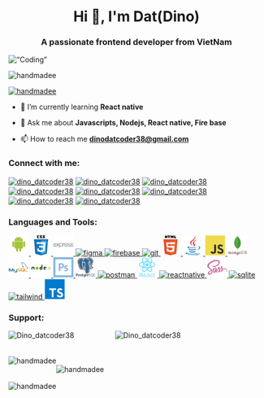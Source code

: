 <h1 align="center">Hi 👋, I'm Dat(Dino)</h1>
<h3 align="center">A passionate frontend developer from VietNam</h3>

<img  algin=“right” alt=“Coding” width=“200”  src="https://prompti.ai/wp-content/uploads/2023/07/pcboi2.png"  />

<p align="left"> <img src="https://komarev.com/ghpvc/?username=handmadee&label=Profile%20views&color=0e75b6&style=flat" alt="handmadee" /> </p>

<p align="left"> <a href="https://github.com/ryo-ma/github-profile-trophy"><img src="https://github-profile-trophy.vercel.app/?username=handmadee" alt="handmadee" /></a> </p>

- 🌱 I’m currently learning **React native**

- 💬 Ask me about **Javascripts, Nodejs, React native, Fire base**

- 📫 How to reach me **dinodatcoder38@gmail.com**

<h3 align="left">Connect with me:</h3>
<p align="left">
<a href="https://codepen.io/dino_datcoder38" target="blank"><img align="center" src="https://raw.githubusercontent.com/rahuldkjain/github-profile-readme-generator/master/src/images/icons/Social/codepen.svg" alt="dino_datcoder38" height="30" width="40" /></a>
<a href="https://dev.to/dino_datcoder38" target="blank"><img align="center" src="https://raw.githubusercontent.com/rahuldkjain/github-profile-readme-generator/master/src/images/icons/Social/devto.svg" alt="dino_datcoder38" height="30" width="40" /></a>
<a href="https://twitter.com/dino_datcoder38" target="blank"><img align="center" src="https://raw.githubusercontent.com/rahuldkjain/github-profile-readme-generator/master/src/images/icons/Social/twitter.svg" alt="dino_datcoder38" height="30" width="40" /></a>
<a href="https://fb.com/dino_datcoder38" target="blank"><img align="center" src="https://raw.githubusercontent.com/rahuldkjain/github-profile-readme-generator/master/src/images/icons/Social/facebook.svg" alt="dino_datcoder38" height="30" width="40" /></a>
<a href="https://instagram.com/dino_datcoder38" target="blank"><img align="center" src="https://raw.githubusercontent.com/rahuldkjain/github-profile-readme-generator/master/src/images/icons/Social/instagram.svg" alt="dino_datcoder38" height="30" width="40" /></a>
<a href="https://www.youtube.com/c/dino_datcoder38" target="blank"><img align="center" src="https://raw.githubusercontent.com/rahuldkjain/github-profile-readme-generator/master/src/images/icons/Social/youtube.svg" alt="dino_datcoder38" height="30" width="40" /></a>
<a href="https://www.codechef.com/users/dino_datcoder38" target="blank"><img align="center" src="https://cdn.jsdelivr.net/npm/simple-icons@3.1.0/icons/codechef.svg" alt="dino_datcoder38" height="30" width="40" /></a>
<a href="https://www.hackerrank.com/dino_datcoder38" target="blank"><img align="center" src="https://raw.githubusercontent.com/rahuldkjain/github-profile-readme-generator/master/src/images/icons/Social/hackerrank.svg" alt="dino_datcoder38" height="30" width="40" /></a>
</p>

<h3 align="left">Languages and Tools:</h3>
<p align="left"> <a href="https://developer.android.com" target="_blank" rel="noreferrer"> <img src="https://raw.githubusercontent.com/devicons/devicon/master/icons/android/android-original-wordmark.svg" alt="android" width="40" height="40"/> </a> <a href="https://www.w3schools.com/css/" target="_blank" rel="noreferrer"> <img src="https://raw.githubusercontent.com/devicons/devicon/master/icons/css3/css3-original-wordmark.svg" alt="css3" width="40" height="40"/> </a> <a href="https://expressjs.com" target="_blank" rel="noreferrer"> <img src="https://raw.githubusercontent.com/devicons/devicon/master/icons/express/express-original-wordmark.svg" alt="express" width="40" height="40"/> </a> <a href="https://www.figma.com/" target="_blank" rel="noreferrer"> <img src="https://www.vectorlogo.zone/logos/figma/figma-icon.svg" alt="figma" width="40" height="40"/> </a> <a href="https://firebase.google.com/" target="_blank" rel="noreferrer"> <img src="https://www.vectorlogo.zone/logos/firebase/firebase-icon.svg" alt="firebase" width="40" height="40"/> </a> <a href="https://git-scm.com/" target="_blank" rel="noreferrer"> <img src="https://www.vectorlogo.zone/logos/git-scm/git-scm-icon.svg" alt="git" width="40" height="40"/> </a> <a href="https://www.w3.org/html/" target="_blank" rel="noreferrer"> <img src="https://raw.githubusercontent.com/devicons/devicon/master/icons/html5/html5-original-wordmark.svg" alt="html5" width="40" height="40"/> </a> <a href="https://www.java.com" target="_blank" rel="noreferrer"> <img src="https://raw.githubusercontent.com/devicons/devicon/master/icons/java/java-original.svg" alt="java" width="40" height="40"/> </a> <a href="https://developer.mozilla.org/en-US/docs/Web/JavaScript" target="_blank" rel="noreferrer"> <img src="https://raw.githubusercontent.com/devicons/devicon/master/icons/javascript/javascript-original.svg" alt="javascript" width="40" height="40"/> </a> <a href="https://www.mongodb.com/" target="_blank" rel="noreferrer"> <img src="https://raw.githubusercontent.com/devicons/devicon/master/icons/mongodb/mongodb-original-wordmark.svg" alt="mongodb" width="40" height="40"/> </a> <a href="https://www.mysql.com/" target="_blank" rel="noreferrer"> <img src="https://raw.githubusercontent.com/devicons/devicon/master/icons/mysql/mysql-original-wordmark.svg" alt="mysql" width="40" height="40"/> </a> <a href="https://nodejs.org" target="_blank" rel="noreferrer"> <img src="https://raw.githubusercontent.com/devicons/devicon/master/icons/nodejs/nodejs-original-wordmark.svg" alt="nodejs" width="40" height="40"/> </a> <a href="https://www.photoshop.com/en" target="_blank" rel="noreferrer"> <img src="https://raw.githubusercontent.com/devicons/devicon/master/icons/photoshop/photoshop-line.svg" alt="photoshop" width="40" height="40"/> </a> <a href="https://www.postgresql.org" target="_blank" rel="noreferrer"> <img src="https://raw.githubusercontent.com/devicons/devicon/master/icons/postgresql/postgresql-original-wordmark.svg" alt="postgresql" width="40" height="40"/> </a> <a href="https://postman.com" target="_blank" rel="noreferrer"> <img src="https://www.vectorlogo.zone/logos/getpostman/getpostman-icon.svg" alt="postman" width="40" height="40"/> </a> <a href="https://reactjs.org/" target="_blank" rel="noreferrer"> <img src="https://raw.githubusercontent.com/devicons/devicon/master/icons/react/react-original-wordmark.svg" alt="react" width="40" height="40"/> </a> <a href="https://reactnative.dev/" target="_blank" rel="noreferrer"> <img src="https://reactnative.dev/img/header_logo.svg" alt="reactnative" width="40" height="40"/> </a> <a href="https://sass-lang.com" target="_blank" rel="noreferrer"> <img src="https://raw.githubusercontent.com/devicons/devicon/master/icons/sass/sass-original.svg" alt="sass" width="40" height="40"/> </a> <a href="https://www.sqlite.org/" target="_blank" rel="noreferrer"> <img src="https://www.vectorlogo.zone/logos/sqlite/sqlite-icon.svg" alt="sqlite" width="40" height="40"/> </a> <a href="https://tailwindcss.com/" target="_blank" rel="noreferrer"> <img src="https://www.vectorlogo.zone/logos/tailwindcss/tailwindcss-icon.svg" alt="tailwind" width="40" height="40"/> </a> <a href="https://www.typescriptlang.org/" target="_blank" rel="noreferrer"> <img src="https://raw.githubusercontent.com/devicons/devicon/master/icons/typescript/typescript-original.svg" alt="typescript" width="40" height="40"/> </a> </p>

<h3 align="left">Support:</h3>
<p><a href="https://www.buymeacoffee.com/Dino_datcoder38"> <img align="left" src="https://cdn.buymeacoffee.com/buttons/v2/default-yellow.png" height="50" width="210" alt="Dino_datcoder38" /></a><a href="https://ko-fi.com/Dino_datcoder38"> <img align="left" src="https://cdn.ko-fi.com/cdn/kofi3.png?v=3" height="50" width="210" alt="Dino_datcoder38" /></a></p><br><br>

<p><img align="left" src="https://github-readme-stats.vercel.app/api/top-langs?username=handmadee&show_icons=true&locale=en&layout=compact" alt="handmadee" /></p>

<p>&nbsp;<img align="center" src="https://github-readme-stats.vercel.app/api?username=handmadee&show_icons=true&locale=en" alt="handmadee" /></p>

<p><img align="center" src="https://github-readme-streak-stats.herokuapp.com/?user=handmadee&" alt="handmadee" /></p>
